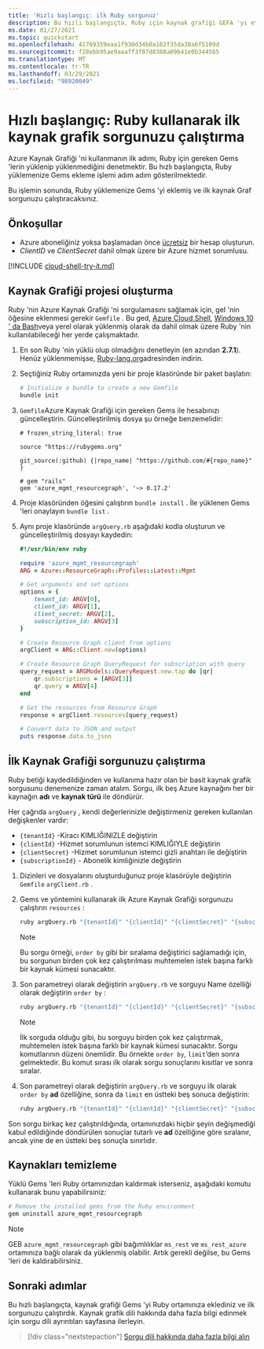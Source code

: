 ```yaml
---
title: 'Hızlı başlangıç: ilk Ruby sorgunuz'
description: Bu hızlı başlangıçta, Ruby için kaynak grafiği GEFA 'yı etkinleştirmek ve ilk sorgunuzu çalıştırmak için adımları izleyin.
ms.date: 01/27/2021
ms.topic: quickstart
ms.openlocfilehash: 41769359eaa1f930d34b0a182f35da38a6f5109d
ms.sourcegitcommit: f28ebb95ae9aaaff3f87d8388a09b41e0b3445b5
ms.translationtype: MT
ms.contentlocale: tr-TR
ms.lasthandoff: 03/29/2021
ms.locfileid: "98920049"
---
```

# <a name="quickstart-run-your-first-resource-graph-query-using-ruby"></a>Hızlı başlangıç: Ruby kullanarak ilk kaynak grafik sorgunuzu çalıştırma

Azure Kaynak Grafiği 'ni kullanmanın ilk adımı, Ruby için gereken Gems 'lerin yüklenip yüklenmediğini denetmektir. Bu hızlı başlangıçta, Ruby yüklemenize Gems ekleme işlemi adım adım gösterilmektedir.

Bu işlemin sonunda, Ruby yüklemenize Gems 'yi eklemiş ve ilk kaynak Graf sorgunuzu çalıştıracaksınız.

## <a name="prerequisites"></a>Önkoşullar

- Azure aboneliğiniz yoksa başlamadan önce [ücretsiz](https://azure.microsoft.com/free/) bir hesap oluşturun.
- _ClientID_ ve _ClientSecret_ dahil olmak üzere bir Azure hizmet sorumlusu.

[!INCLUDE [cloud-shell-try-it.md](../../../includes/cloud-shell-try-it.md)]

## <a name="create-the-resource-graph-project"></a>Kaynak Grafiği projesi oluşturma

Ruby 'nin Azure Kaynak Grafiği 'ni sorgulamasını sağlamak için, geI 'nin öğesine eklenmesi gerekir `Gemfile` . Bu ged, [Azure Cloud Shell](https://shell.azure.com), [Windows 10 ' da Bash](/windows/wsl/install-win10)veya yerel olarak yüklenmiş olarak da dahil olmak üzere Ruby 'nin kullanılabileceği her yerde çalışmaktadır.

1. En son Ruby 'nin yüklü olup olmadığını denetleyin (en azından **2.7.1**). Henüz yüklenmemişse, [Ruby-lang.org](https://www.ruby-lang.org/en/downloads/)adresinden indirin.

1. Seçtiğiniz Ruby ortamınızda yeni bir proje klasöründe bir paket başlatın:

   ```bash
   # Initialize a bundle to create a new Gemfile
   bundle init
   ```

1. `Gemfile`Azure Kaynak Grafiği için gereken Gems ile hesabınızı güncelleştirin. Güncelleştirilmiş dosya şu örneğe benzemelidir:

   ```file
   # frozen_string_literal: true

   source "https://rubygems.org"

   git_source(:github) {|repo_name| "https://github.com/#{repo_name}" }

   # gem "rails"
   gem 'azure_mgmt_resourcegraph', '~> 0.17.2'
   ```

1. Proje klasöründen öğesini çalıştırın `bundle install` . İle yüklenen Gems 'leri onaylayın `bundle list` .

1. Aynı proje klasöründe `argQuery.rb` aşağıdaki kodla oluşturun ve güncelleştirilmiş dosyayı kaydedin:

   ```ruby
   #!/usr/bin/env ruby

   require 'azure_mgmt_resourcegraph'
   ARG = Azure::ResourceGraph::Profiles::Latest::Mgmt

   # Get arguments and set options
   options = {
       tenant_id: ARGV[0],
       client_id: ARGV[1],
       client_secret: ARGV[2],
       subscription_id: ARGV[3]
   }

   # Create Resource Graph client from options
   argClient = ARG::Client.new(options)

   # Create Resource Graph QueryRequest for subscription with query
   query_request = ARGModels::QueryRequest.new.tap do |qr|
       qr.subscriptions = [ARGV[3]]
       qr.query = ARGV[4]
   end

   # Get the resources from Resource Graph
   response = argClient.resources(query_request)

   # Convert data to JSON and output
   puts response.data.to_json
   ```

## <a name="run-your-first-resource-graph-query"></a>İlk Kaynak Grafiği sorgunuzu çalıştırma

Ruby betiği kaydedildiğinden ve kullanıma hazır olan bir basit kaynak grafik sorgusunu denemenize zaman atalım. Sorgu, ilk beş Azure kaynağını her bir kaynağın **adı** ve **kaynak türü** ile döndürür.

Her çağrıda `argQuery` , kendi değerlerinizle değiştirmeniz gereken kullanılan değişkenler vardır:

- `{tenantId}` -Kiracı KIMLIĞINIZLE değiştirin
- `{clientId}` -Hizmet sorumlunun istemci KIMLIĞIYLE değiştirin
- `{clientSecret}` -Hizmet sorumlunun istemci gizli anahtarı ile değiştirin
- `{subscriptionId}` - Abonelik kimliğinizle değiştirin

1. Dizinleri ve dosyalarını oluşturduğunuz proje klasörüyle değiştirin `Gemfile` `argClient.rb` .

1. Gems ve yöntemini kullanarak ilk Azure Kaynak Grafiği sorgunuzu çalıştırın `resources` :

   ```bash
   ruby argQuery.rb "{tenantId}" "{clientId}" "{clientSecret}" "{subscriptionId}" "Resources | project name, type | limit 5"
   ```

   > [!NOTE]
   > Bu sorgu örneği, `order by` gibi bir sıralama değiştirici sağlamadığı için, bu sorgunun birden çok kez çalıştırılması muhtemelen istek başına farklı bir kaynak kümesi sunacaktır.

1. Son parametreyi olarak değiştirin `argQuery.rb` ve sorguyu Name özelliği olarak değiştirin `order by` : 

   ```bash
   ruby argQuery.rb "{tenantId}" "{clientId}" "{clientSecret}" "{subscriptionId}" "Resources | project name, type | limit 5 | order by name asc"
   ```

   > [!NOTE]
   > İlk sorguda olduğu gibi, bu sorguyu birden çok kez çalıştırmak, muhtemelen istek başına farklı bir kaynak kümesi sunacaktır. Sorgu komutlarının düzeni önemlidir. Bu örnekte `order by`, `limit`’den sonra gelmektedir. Bu komut sırası ilk olarak sorgu sonuçlarını kısıtlar ve sonra sıralar.

1. Son parametreyi olarak değiştirin `argQuery.rb` ve sorguyu ilk olarak `order by` **ad** özelliğine, sonra da `limit` en üstteki beş sonuca değiştirin:

   ```bash
   ruby argQuery.rb "{tenantId}" "{clientId}" "{clientSecret}" "{subscriptionId}" "Resources | project name, type | order by name asc | limit 5"
   ```

Son sorgu birkaç kez çalıştırıldığında, ortamınızdaki hiçbir şeyin değişmediği kabul edildiğinde döndürülen sonuçlar tutarlı ve **ad** özelliğine göre sıralanır, ancak yine de en üstteki beş sonuçla sınırlıdır.

## <a name="clean-up-resources"></a>Kaynakları temizleme

Yüklü Gems 'leri Ruby ortamınızdan kaldırmak isterseniz, aşağıdaki komutu kullanarak bunu yapabilirsiniz:

```bash
# Remove the installed gems from the Ruby environment
gem uninstall azure_mgmt_resourcegraph
```

> [!NOTE]
> GEB `azure_mgmt_resourcegraph` gibi bağımlılıklar `ms_rest` ve `ms_rest_azure` ortamınıza bağlı olarak da yüklenmiş olabilir. Artık gerekli değilse, bu Gems 'leri de kaldırabilirsiniz.

## <a name="next-steps"></a>Sonraki adımlar

Bu hızlı başlangıçta, kaynak grafiği Gems 'yi Ruby ortamınıza eklediniz ve ilk sorgunuzu çalıştırdık. Kaynak grafik dili hakkında daha fazla bilgi edinmek için sorgu dili ayrıntıları sayfasına ilerleyin.

> [!div class="nextstepaction"]
> [Sorgu dili hakkında daha fazla bilgi alın](./concepts/query-language.md)
